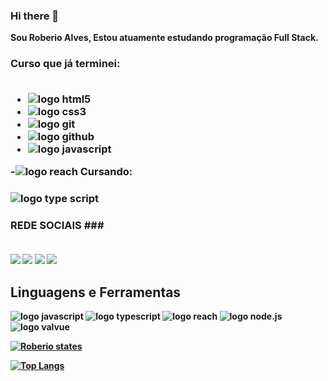### Hi there 👋

<strong>Sou Roberio Alves, Estou atuamente estudando programação Full Stack.<strong/> 

<h3>Curso que já terminei:  <br> <br>

- <img src="https://img.shields.io/badge/HTML5-E34F26?style=for-the-badge&logo=html5&logoColor=white" alt="logo html5"/>
- <img src="https://img.shields.io/badge/CSS3-1572B6?style=for-the-badge&logo=css3&logoColor=white" alt="logo css3"/>
- <img src="https://img.shields.io/badge/GIT-E44C30?style=for-the-badge&logo=git&logoColor=white" alt="logo git"/>
- <img src="https://img.shields.io/badge/GitHub-100000?style=for-the-badge&logo=github&logoColor=white" alt="logo github"/>
- <img src="https://img.shields.io/badge/JavaScript-F7DF1E?style=for-the-badge&logo=javascript&logoColor=black" alt="logo javascript"/>
-<img src="https://img.shields.io/badge/React-20232A?style=for-the-badge&logo=react&logoColor=61DAFB" alt="logo reach"/>
Cursando: <h3/> 


<img src="https://img.shields.io/badge/TypeScript-007ACC?style=for-the-badge&logo=typescript&logoColor=white" alt="logo type script"/>


### REDE SOCIAIS ### <br> <br>

<a href="https://www.linkedin.com/in/roberio-aves-dos-santos-37000b296/"> <img src="https://img.shields.io/badge/LinkedIn-0077B5?style=for-the-badge&logo=linkedin&logoColor=white"/></a>
<a href="https://wa.me/74988279532"> <img src="https://img.shields.io/badge/WhatsApp-25D366?style=for-the-badge&logo=whatsapp&logoColor=white"/></a>
<a href="https://www.facebook.com/roberio.alves.31/"> <img src="https://img.shields.io/badge/Facebook-1877F2?style=for-the-badge&logo=facebook&logoColor=white"/></a>
<a href="https://www.instagram.com/roberiomoottaa/"> <img src="https://img.shields.io/badge/Instagram-E4405F?style=for-the-badge&logo=instagram&logoColor=white"/></a>

<h2>Linguagens e Ferramentas</h2>

<img src="https://img.shields.io/badge/JavaScript-323330?style=for-the-badge&logo=javascript&logoColor=F7DF1E" alt="logo javascript"/> <img src="https://img.shields.io/badge/TypeScript-007ACC?style=for-the-badge&logo=typescript&logoColor=white" alt="logo typescript"/> <img src="https://img.shields.io/badge/React-20232A?style=for-the-badge&logo=react&logoColor=61DAFB" alt="logo reach"/> <img src="https://img.shields.io/badge/Node.js-43853D?style=for-the-badge&logo=node.js&logoColor=white" alt="logo node.js"/> <img src="https://img.shields.io/badge/Vue.js-35495E?style=for-the-badge&logo=vue.js&logoColor=4FC08D" alt="logo valvue"/>

[![Roberio states](https://github-readme-stats.vercel.app/api?username=RoberioAlves)](https://github.com/anuraghazra/github-readme-stats)

[![Top Langs](https://github-readme-stats.vercel.app/api/top-langs/?username=RoberioAlves)](https://github.com/anuraghazra/github-readme-stats)

